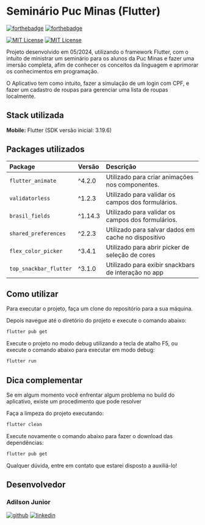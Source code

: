 # Seminário Puc Minas (Flutter)

[![forthebadge](https://forthebadge.com/images/badges/made-with-flutter.svg)](http://forthebadge.com)
[![forthebadge](https://forthebadge.com/images/badges/powered-by-coffee.svg)](http://forthebadge.com)

[![MIT License](https://img.shields.io/badge/Flutter-3.19.6-blue)](https://docs.flutter.dev/release/release-notes)
[![MIT License](https://img.shields.io/badge/Dart-3.3.4-blue)](https://docs.flutter.dev/release/release-notes)

Projeto desenvolvido em 05/2024, utilizando o framework Flutter, com o intuito de ministrar um seminário para os alunos da Puc Minas e fazer uma imersão completa, afim de conhecer os conceitos da linguagem e aprimorar os conhecimentos em programação.

O Aplicativo tem como intuito, fazer a simulação de um login com CPF, e fazer um cadastro de roupas para gerenciar uma lista de roupas localmente.

## Stack utilizada

**Mobile:** Flutter (SDK versão inicial: 3.19.6)

## Packages utilizados

| Package                  | Versão  | Descrição                                            |
| :----------------------- | :------ | :--------------------------------------------------- |
| `flutter_animate`        | ^4.2.0  | Utilizado para criar animações nos componentes.      |
| `validatorless`          | ^1.2.3  | Utilizado para validar os campos dos formulários.    |
| `brasil_fields`          | ^1.14.3 | Utilizado para validar os campos dos formulários.    |
| `shared_preferences`     | ^2.2.3  | Utilizado para salvar dados em cache no dispositivo  |
| `flex_color_picker`      | ^3.4.1  | Utilizado para abrir picker de seleção de cores      |
| `top_snackbar_flutter`   | ^3.1.0  | Utilizado para exibir snackbars de interação no app  |

## Como utilizar

Para executar o projeto, faça um clone do repositório para a sua máquina.

Depois navegue até o diretório do projeto e execute o comando abaixo:

```bash
flutter pub get
```

Execute o projeto no modo debug utilizando a tecla de atalho F5, ou execute o comando abaixo para executar em modo debug:

```bash
flutter run
```

## Dica complementar

Se em algum momento você enfrentar algum problema no build do aplicativo, existe um procedimento que pode resolver

Faça a limpeza do projeto executando:

```bash
flutter clean
```

Execute novamente o comando abaixo para fazer o download das dependências:

```bash
flutter pub get
```

Qualquer dúvida, entre em contato que estarei disposto a auxiliá-lo!

## Desenvolvedor

### Adilson Junior

[![github](https://img.shields.io/badge/GitHub-100000?style=for-the-badge&logo=github&logoColor=white)](https://github.com/adilsonjuniordev)
[![linkedin](https://img.shields.io/badge/linkedin-0A66C2?style=for-the-badge&logo=linkedin&logoColor=white)](https://www.linkedin.com/in/adilsonjuniordev/)
